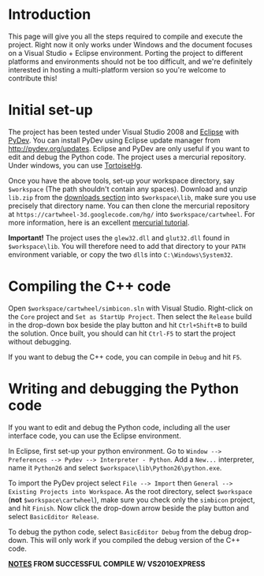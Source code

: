 # Introduction #

This page will give you all the steps required to compile and execute the project. Right now it only works under Windows and the document focuses on a Visual Studio + Eclipse environment. Porting the project to different platforms and environments should not be too difficult, and we're definitely interested in hosting a multi-platform version so you're welcome to contribute this!

# Initial set-up #

The project has been tested under Visual Studio 2008 and [Eclipse](http://www.eclipse.org/downloads/) with [PyDev](http://pydev.org/). You can install PyDev using Eclipse update manager from http://pydev.org/updates. Eclipse and PyDev are only useful if you want to edit and debug the Python code. The project uses a mercurial repository. Under windows, you can use [TortoiseHg](http://tortoisehg.bitbucket.org/).

Once you have the above tools, set-up your workspace directory, say `$workspace` (The path shouldn't contain any spaces). Download and unzip `lib.zip` from the [downloads section](http://code.google.com/p/cartwheel-3d/downloads/list) into `$workspace\lib`, make sure you use precisely that directory name. You can then clone the mercurial repository at `https://cartwheel-3d.googlecode.com/hg/` into `$workspace/cartwheel`. For more information, here is an excellent [mercurial tutorial](http://hginit.com/).

**Important!** The project uses the `glew32.dll` and `glut32.dll` found in `$workspace\lib`.  You will therefore need to add that directory to your `PATH` environment variable, or copy the two `dll`s into `C:\Windows\System32`.

# Compiling the C++ code #

Open `$workspace/cartwheel/simbicon.sln` with Visual Studio. Right-click on the `Core` project and `Set as StartUp Project`. Then select the `Release` build in the drop-down box beside the play button and hit `Ctrl+Shift+B` to build the solution. Once built, you should can hit `Ctrl-F5` to start the project without debugging.

If you want to debug the C++ code, you can compile in `Debug` and hit `F5`.

# Writing and debugging the Python code #

If you want to edit and debug the Python code, including all the user interface code, you can use the Eclipse environment.

In Eclipse, first set-up your python environment. Go to `Window --> Preferences --> Pydev --> Interpreter - Python`. Add a `New...` interpreter, name it `Python26` and select `$workspace\lib\Python26\python.exe`.

To import the PyDev project select `File --> Import` then `General --> Existing Projects into Workspace`. As the root directory, select `$workspace` (**not** `$workspace\cartwheel`), make sure you check only the `simbicon` project, and hit `Finish`. Now click the drop-down arrow beside the play button and select `BasicEditor Release`.

To debug the python code, select `BasicEditor Debug` from the debug drop-down. This will only work if you compiled the debug version of the C++ code.

**[NOTES](http://www.funkboxing.com/wordpress/?p=228) FROM SUCCESSFUL COMPILE W/ VS2010EXPRESS**

